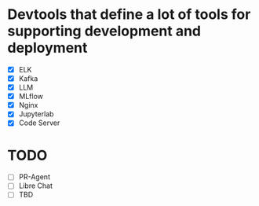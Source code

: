 # Devtools that define a lot of tools for supporting development and deployment
- [x] ELK
- [x] Kafka
- [x] LLM
- [x] MLflow
- [x] Nginx
- [x] Jupyterlab
- [x] Code Server
# TODO
- [ ] PR-Agent
- [ ] Libre Chat
- [ ] TBD
